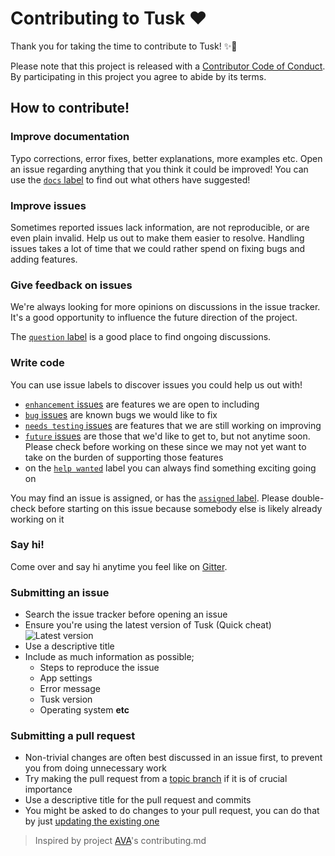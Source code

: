# Contributing to Tusk ❤

Thank you for taking the time to contribute to Tusk! ✨🎉

Please note that this project is released with a [Contributor Code of Conduct](code-of-conduct.md). By participating in this project you agree to abide by its terms.

## How to contribute!

### Improve documentation

Typo corrections, error fixes, better explanations, more examples etc. Open an issue regarding anything that you think it could be improved! You can use the [`docs` label](https://github.com/klauscfhq/tusk/labels/docs) to find out what others have suggested!

### Improve issues

Sometimes reported issues lack information, are not reproducible, or are even plain invalid. Help us out to make them easier to resolve. Handling issues takes a lot of time that we could rather spend on fixing bugs and adding features.

### Give feedback on issues

We're always looking for more opinions on discussions in the issue tracker. It's a good opportunity to influence the future direction of the project.

The [`question` label](https://github.com/klauscfhq/tusk/labels/question) is a good place to find ongoing discussions.

### Write code

You can use issue labels to discover issues you could help us out with!

- [`enhancement` issues](https://github.com/klauscfhq/tusk/labels/enhancement) are features we are open to including
- [`bug` issues](https://github.com/klauscfhq/tusk/labels/bug) are known bugs we would like to fix
- [`needs testing` issues](https://github.com/klauscfhq/tusk/labels/needs%20testing) are features that we are still working on improving
- [`future` issues](https://github.com/klauscfhq/tusk/labels/future) are those that we'd like to get to, but not anytime soon. Please check before working on these since we may not yet want to take on the burden of supporting those features
- on the [`help wanted`](https://github.com/klauscfhq/tusk/labels/future) label you can always find something exciting going on

You may find an issue is assigned, or has the [`assigned` label](https://github.com/klauscfhq/tusk/labels/assigned). Please double-check before starting on this issue because somebody else is likely already working on it

### Say hi!

Come over and say hi anytime you feel like on [Gitter](https://gitter.im/klauscfhq/tusk).

### Submitting an issue

- Search the issue tracker before opening an issue
- Ensure you're using the latest version of Tusk (Quick cheat) ![Latest version](https://badge.fury.io/gh/klauscfhq%2Ftusk.svg)
- Use a descriptive title
- Include as much information as possible;
  - Steps to reproduce the issue
  - App settings
  - Error message
  - Tusk version
  - Operating system **etc**

### Submitting a pull request

- Non-trivial changes are often best discussed in an issue first, to prevent you from doing unnecessary work
- Try making the pull request from a [topic branch](https://github.com/dchelimsky/rspec/wiki/Topic-Branches) if it is of crucial importance
- Use a descriptive title for the pull request and commits
- You might be asked to do changes to your pull request, you can do that by just [updating the existing one](https://github.com/RichardLitt/docs/blob/master/amending-a-commit-guide.md)

> Inspired by project [AVA](https://github.com/avajs/ava/blob/master/contributing.md)'s contributing.md
